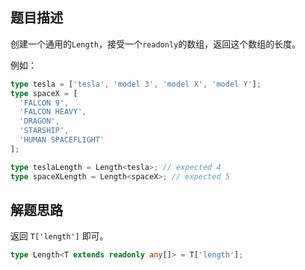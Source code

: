 ## 题目描述

创建一个通用的`Length`，接受一个`readonly`的数组，返回这个数组的长度。

例如：

```ts
type tesla = ['tesla', 'model 3', 'model X', 'model Y'];
type spaceX = [
  'FALCON 9',
  'FALCON HEAVY',
  'DRAGON',
  'STARSHIP',
  'HUMAN SPACEFLIGHT'
];

type teslaLength = Length<tesla>; // expected 4
type spaceXLength = Length<spaceX>; // expected 5
```

## 解题思路

返回 `T['length']` 即可。

```ts
type Length<T extends readonly any[]> = T['length'];
```
